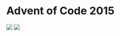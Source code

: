 Advent of Code 2015
===================

![](https://img.shields.io/badge/stars%20⭐-4-yellow) ![](https://img.shields.io/badge/days%20completed-2-red)
